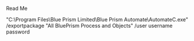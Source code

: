 Read Me

"C:\Program Files\Blue Prism Limited\Blue Prism Automate\AutomateC.exe" /exportpackage "All BluePrism Process and Objects"  /user username password
